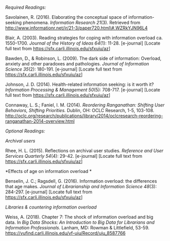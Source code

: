 *Required Readings:*

Savolainen, R. (2016). Elaborating the conceptual space of
information-seeking phenomena. *Information Research 21*(3).
Retrieved from
http://www.informationr.net/ir/21-3/paper720.html\#.WZRkYJN96L4

Blair, A. (2003). Reading strategies for coping with information
overload ca. 1550-1700. *Journal of the History of Ideas 64*(1): 11-28.
\[e-journal\] \[Locate full text from
<https://sfx.carli.illinois.edu/sfxuiu/az>\]

Bawden, D., & Robinson, L. (2009). The dark side of information:
Overload, anxiety and other paradoxes and pathologies. *Journal of
Information Science 35*(2): 180-191. \[e-journal\] \[Locate full text
from <https://sfx.carli.illinois.edu/sfxuiu/az>\]

Johnson, J. D. (2014). Health-related information seeking: is it worth
it? *Information Processing & Management 50*(5): 708-717. \[e-journal\]
\[Locate full text from <https://sfx.carli.illinois.edu/sfxuiu/az>\]

Connaway, L. S.; Faniel, I. M. (2014). *Reordering Ranganathan: Shifting
User Behaviors, Shifting Priorities.* Dublin, OH: OCLC Research, 1-5,
103-108.
<http://oclc.org/research/publications/library/2014/oclcresearch-reordering-ranganathan-2014-overview.html>

*Optional Readings:*

*Archival users*

Rhee, H. L. (2015). Reflections on archival user studies. *Reference and
User Services Quarterly 54*(4): 29-42. \[e-journal\] \[Locate full text
from <https://sfx.carli.illinois.edu/sfxuiu/az>\]

*Effects of age on information overload *

Benselin, J. C.; Ragsdell, G. (2016). Information overload: the
differences that age makes. *Journal of Librarianship and Information
Science 48*(3): 284-297. \[e-journal\] \[Locate full text from
<https://sfx.carli.illinois.edu/sfxuiu/az>\]

*Libraries & countering information overload*

Weiss, A. (2018). Chapter 7: The shock of information overload and big
data. In *Big Data Shocks: An Introduction to Big Data for Librarians
and Information Professionals.* Lanham, MD: Rowman & Littlefield, 53-59.
<https://vufind.carli.illinois.edu/vf-uiu/Record/uiu_8587766>

